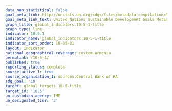 ```yaml
---
data_non_statistical: false
goal_meta_link: http://unstats.un.org/sdgs/files/metadata-compilation/Metadata-Goal-10.pdf
goal_meta_link_text: United Nations Sustainable Development Goals Metadata (pdf 564kB)
graph_title: global_indicators.10-5-1-title
graph_type: line
indicator: 10.5.1
indicator_name: global_indicators.10-5-1-title
indicator_sort_order: 10-05-01
layout: indicator
national_geographical_coverage: custom.armenia
permalink: /10-5-1/
published: true
reporting_status: complete
source_active_1: true
source_organisation_1: sources.Central Bank of RA
sdg_goal: '10'
target: global_targets.10-5-title
target_id: '10.5'
un_custodian_agency: IMF
un_designated_tier: '3'
---
```

